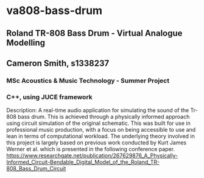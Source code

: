 # va808-bass-drum

## Roland TR-808 Bass Drum - Virtual Analogue Modelling
## Cameron Smith, s1338237
### MSc Acoustics & Music Technology - Summer Project
### C++, using JUCE framework

Description: A real-time audio application for simulating the sound of the Tr-808 bass drum. This is achieved through a physically informed approach using circuit simulation of the original schematic. This was built for use in professional music production, with a focus on being accessible to use and lean in terms of computational workload. The underlying theory involved in this project is largely based on previous work conducted by Kurt James Werner et al. which is presented in the following conference paper. https://www.researchgate.net/publication/267629876_A_Physically-Informed_Circuit-Bendable_Digital_Model_of_the_Roland_TR-808_Bass_Drum_Circuit
